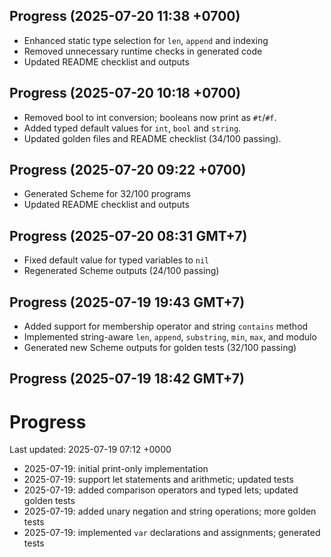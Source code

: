 ## Progress (2025-07-20 11:38 +0700)
- Enhanced static type selection for `len`, `append` and indexing
- Removed unnecessary runtime checks in generated code
- Updated README checklist and outputs

## Progress (2025-07-20 10:18 +0700)
- Removed bool to int conversion; booleans now print as `#t`/`#f`.
- Added typed default values for `int`, `bool` and `string`.
- Updated golden files and README checklist (34/100 passing).

## Progress (2025-07-20 09:22 +0700)
- Generated Scheme for 32/100 programs
- Updated README checklist and outputs

## Progress (2025-07-20 08:31 GMT+7)
- Fixed default value for typed variables to `nil`
- Regenerated Scheme outputs (24/100 passing)

## Progress (2025-07-19 19:43 GMT+7)
- Added support for membership operator and string `contains` method
- Implemented string-aware `len`, `append`, `substring`, `min`, `max`, and modulo
- Generated new Scheme outputs for golden tests (32/100 passing)

## Progress (2025-07-19 18:42 GMT+7)

# Progress

Last updated: 2025-07-19 07:12 +0000

- 2025-07-19: initial print-only implementation
- 2025-07-19: support let statements and arithmetic; updated tests
- 2025-07-19: added comparison operators and typed lets; updated golden tests
- 2025-07-19: added unary negation and string operations; more golden tests
- 2025-07-19: implemented `var` declarations and assignments; generated tests
